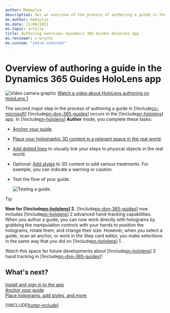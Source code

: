 ```yaml
---
author: Mamaylya
description: Get an overview of the process of authoring a guide in the Microsoft Dynamics 365 Guides HoloLens app.
ms.author: mamaylya
ms.date: 11/08/2021
ms.topic: article
title: Authoring overview--Dynamics 365 Guides HoloLens app
ms.reviewer: v-brycho
ms.custom: "intro-internal"
---
```


# Overview of authoring a guide in the Dynamics 365 Guides HoloLens app

![Video camera graphic](media/video-camera.PNG "Video camera graphic") [Watch a video about HoloLens authoring on HoloLens 1](https://aka.ms/hololensauthor)

The second major step in the process of authoring a guide in [!include[cc-microsoft](../includes/cc-microsoft.md)] [!include[pn-dyn-365-guides](../includes/pn-dyn-365-guides.md)] occurs in the [!include[pn-hololens](../includes/pn-hololens.md)] app. In [!include[pn-hololens](../includes/pn-hololens.md)] **Author** mode, you complete these tasks:

- [Anchor your guide](hololens-app-anchor.md).

- [Place your holographic 3D content in a relevant space in the real world](hololens-app-place-holograms.md).

- [Add dotted lines](hololens-app-dotted-line.md) to visually link your steps to physical objects in the real world.

- Optional: [Add styles](hololens-app-styles.md) to 3D content to add various treatments. For example, you can indicate a warning or caution.

- Test the flow of your guide.

    ![Testing a guide.](media/test-your-guide.PNG "Testing a guide")

> [!TIP]
> **New for [!include[pn-hololens](../includes/pn-hololens.md)] 2.** [!include[pn-dyn-365-guides](../includes/pn-dyn-365-guides.md)] now includes [!include[pn-hololens](../includes/pn-hololens.md)] 2 advanced hand-tracking capabilities. When you author a guide, you can now work directly with holograms by grabbing the manipulation controls with your hands to position the holograms, rotate them, and change their size. However, when you select a guide, scan an anchor, or work in the Step card editor, you make selections in the same way that you did on [!include[pn-hololens](../includes/pn-hololens.md)] 1.
>
> Watch this space for future developments about [!include[pn-hololens](../includes/pn-hololens.md)] 2 hand tracking in [!include[pn-dyn-365-guides](../includes/pn-dyn-365-guides.md)]!

## What's next?

[Install and sign in to the app](install-sign-in-hololens-app.md)<br>
[Anchor your guide](hololens-app-anchor.md)<br>
[Place holograms, add styles, and more](hololens-app-orientation.md)


[!INCLUDE[footer-include](../includes/footer-banner.md)]
